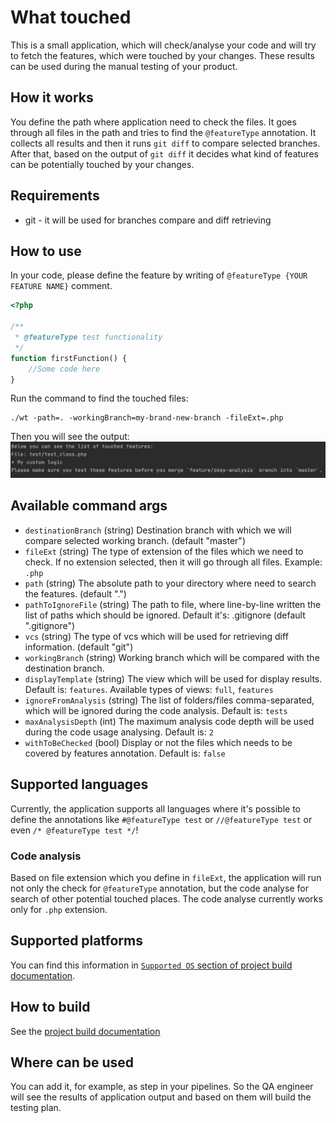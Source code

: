 # What touched
This is a small application, which will check/analyse your code and will try to fetch the features, which were touched by your changes. These results can be used during the manual testing of your product.

## How it works
You define the path where application need to check the files. It goes through all files in the path and tries to find the `@featureType` annotation. It collects all results and then it runs `git diff` to compare selected branches. After that, based on the output of `git diff` it decides what kind of features can be potentially touched by your changes.

## Requirements
- git - it will be used for branches compare and diff retrieving

## How to use
In your code, please define the feature by writing of `@featureType {YOUR FEATURE NAME}` comment.
```php
<?php

/**
 * @featureType test functionality
 */
function firstFunction() {
    //Some code here
}
```

Run the command to find the touched files:
```shell script
./wt -path=. -workingBranch=my-brand-new-branch -fileExt=.php
```

Then you will see the output:
![Small demo](documentation/images/demo.jpg)

## Available command args
- `destinationBranch` (string)
Destination branch with which we will compare selected working branch. (default "master")
- `fileExt` (string)
The type of extension of the files which we need to check. If no extension selected, then it will go through all files. Example: `.php`
- `path` (string)
The absolute path to your directory where need to search the features. (default ".")
- `pathToIgnoreFile` (string)
The path to file, where line-by-line written the list of paths which should be ignored. Default it's: .gitignore (default ".gitignore")
- `vcs` (string)
The type of vcs which will be used for retrieving diff information. (default "git")
- `workingBranch` (string)
Working branch which will be compared with the destination branch.
- `displayTemplate` (string)
The view which will be used for display results. Default is: `features`. Available types of views: `full`, `features`
- `ignoreFromAnalysis` (string)
The list of folders/files comma-separated, which will be ignored during the code analysis. Default is: `tests`
- `maxAnalysisDepth` (int)
The maximum analysis code depth will be used during the code usage analysing.  Default is: `2`
- `withToBeChecked` (bool)
Display or not the files which needs to be covered by features annotation. Default is: `false`

## Supported languages
Currently, the application supports all languages where it's possible to define the annotations like `#@featureType test` or `//@featureType test` or even `/* @featureType test */`!

### Code analysis
Based on file extension which you define in `fileExt`, the application will run not only the check for `@featureType` annotation, but the code analyse for search of other potential touched places.
The code analyse currently works only for `.php` extension.

## Supported platforms
You can find this information in [`Supported OS` section of project build documentation](documentation/build.md).

## How to build
See the [project build documentation](documentation/build.md)

## Where can be used
You can add it, for example, as step in your pipelines. So the QA engineer will see the results of application output and based on them will build the testing plan.
